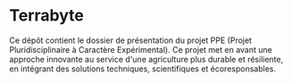 # Terrabyte
Ce dépôt contient le dossier de présentation du projet PPE (Projet Pluridisciplinaire à Caractère Expérimental). Ce projet met en avant une approche innovante au service d'une agriculture plus durable et résiliente, en intégrant des solutions techniques, scientifiques et écoresponsables.
